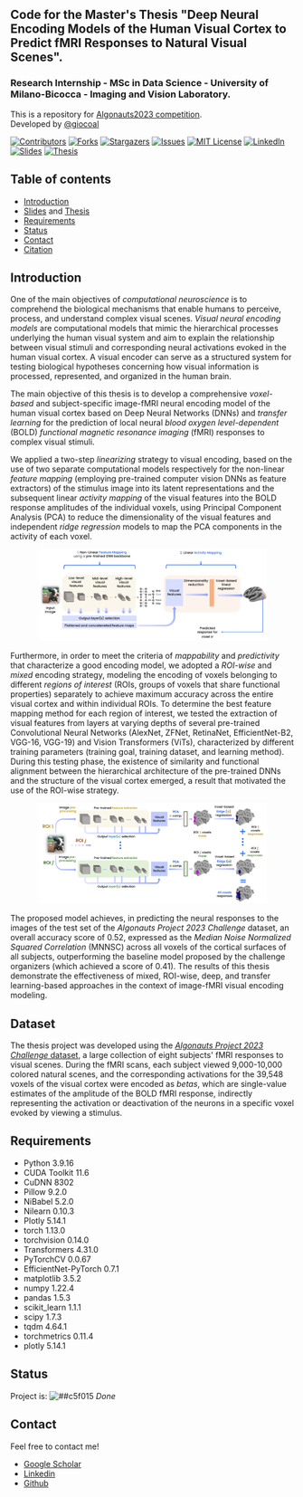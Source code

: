 ## Code for the Master's Thesis "Deep Neural Encoding Models of the Human Visual Cortex to Predict fMRI Responses to Natural Visual Scenes".
### Research Internship - MSc in Data Science - University of Milano-Bicocca - Imaging and Vision Laboratory.

This is a repository for [Algonauts2023 competition](http://algonauts.csail.mit.edu).  
Developed by [@giocoal](https://github.com/giocoal)

[![Contributors][contributors-shield]][contributors-url]
[![Forks][forks-shield]][forks-url]
[![Stargazers][stars-shield]][stars-url]
[![Issues][issues-shield]][issues-url]
[![MIT License][license-shield]][license-url]
[![LinkedIn][linkedin-shield]][linkedin-url]
[![Slides][paper-shield]][slides-url]
[![Thesis][thesis-shield]][thesis-url]

## Table of contents

* [Introduction](#introduction)
* [Slides](https://www.slideshare.net/slideshow/masters-thesis-data-science-presentation/266926165) and [Thesis](https://drive.google.com/file/d/1hf3gs0VAdlfDIobfEtqeOhS8HHD0UfpI/view?usp=sharing)
* [Requirements](#requirements)
* [Status](#status)
* [Contact](#contact)
* [Citation](#citation)
<!-- * [Usage](#usage) -->

## Introduction

One of the main objectives of *computational neuroscience* is to comprehend the biological mechanisms that enable humans to perceive, process, and understand complex visual scenes. *Visual neural encoding models* are computational models that mimic the hierarchical processes underlying the human visual system and aim to explain the relationship between visual stimuli and corresponding neural activations evoked in the human visual cortex. A visual encoder can serve as a structured system for testing biological hypotheses concerning how visual information is processed, represented, and organized in the human brain.

The main objective of this thesis is to develop a comprehensive *voxel-based* and subject-specific image-fMRI neural encoding model of the human visual cortex based on Deep Neural Networks (DNNs) and *transfer learning* for the prediction of local neural *blood oxygen level-dependent* (BOLD) *functional magnetic resonance imaging* (fMRI) responses to complex visual stimuli.

We applied a two-step *linearizing* strategy to visual encoding, based on the use of two separate computational models respectively for the non-linear *feature mapping* (employing pre-trained computer vision DNNs as feature extractors) of the stimulus image into its latent representations and the subsequent linear *activity mapping* of the visual features into the BOLD response amplitudes of the individual voxels, using Principal Component Analysis (PCA) to reduce the dimensionality of the visual features and independent *ridge regression* models to map the PCA components in the activity of each voxel. 

<p align="center">
<img src="imgs/Picture1.png" width="80%" />

</p>

Furthermore, in order to meet the criteria of *mappability* and *predictivity* that characterize a good encoding model, we adopted a *ROI-wise* and *mixed* encoding strategy, modeling the encoding of voxels belonging to different *regions of interest* (ROIs, groups of voxels that share functional properties) separately to achieve maximum accuracy across the entire visual cortex and within individual ROIs. To determine the best feature mapping method for each region of interest, we tested the extraction of visual features from layers at varying depths of several pre-trained Convolutional Neural Networks (AlexNet, ZFNet, RetinaNet, EfficientNet-B2, VGG-16, VGG-19) and Vision Transformers (ViTs), characterized by different training parameters (training goal, training dataset, and learning method). During this testing phase, the existence of similarity and functional alignment between the hierarchical architecture of the pre-trained DNNs and the structure of the visual cortex emerged, a result that motivated the use of the ROI-wise strategy.

<p align="center">
<img src="imgs/Picture2.png" width="80%" />

</p>

The proposed model achieves, in predicting the neural responses to the images of the test set of the *Algonauts Project 2023 Challenge* dataset, an overall accuracy score of 0.52, expressed as the *Median Noise Normalized Squared Correlation* (MNNSC) across all voxels of the cortical surfaces of all subjects, outperforming the baseline model proposed by the challenge organizers (which achieved a score of 0.41). The results of this thesis demonstrate the effectiveness of mixed, ROI-wise, deep, and transfer learning-based approaches in the context of image-fMRI visual encoding modeling.


## Dataset

The thesis project was developed using the [*Algonauts Project 2023 Challenge* dataset](https://docs.google.com/forms/d/e/1FAIpQLSehZkqZOUNk18uTjRTuLj7UYmRGz-OkdsU25AyO3Wm6iAb0VA/viewform), a large collection of eight subjects' fMRI responses to visual scenes. During the fMRI scans, each subject viewed 9,000-10,000 colored natural scenes, and the corresponding activations for the 39,548 voxels of the visual cortex were encoded as *betas*, which are single-value estimates of the amplitude of the BOLD fMRI response, indirectly representing the activation or deactivation of the neurons in a specific voxel evoked by viewing a stimulus.


## Requirements

- Python 3.9.16
- CUDA Toolkit 11.6
- CuDNN 8302
- Pillow 9.2.0
- NiBabel 5.2.0
- Nilearn 0.10.3
- Plotly 5.14.1
- torch 1.13.0
- torchvision 0.14.0
- Transformers 4.31.0
- PyTorchCV 0.0.67
- EfficientNet-PyTorch 0.7.1
- matplotlib 3.5.2
- numpy 1.22.4
- pandas 1.5.3
- scikit_learn 1.1.1
- scipy 1.7.3
- tqdm 4.64.1
- torchmetrics 0.11.4
- plotly 5.14.1

## Status

 Project is: ![##c5f015](https://via.placeholder.com/15/c5f015/000000?text=+)  _Done_

## Contact

Feel free to contact me!
- [Google Scholar](https://scholar.google.com/citations?user=XwyRP1wAAAAJ&hl=en&oi=sra)
- [Linkedin](https://www.linkedin.com/in/giorgio-carbone-63154219b/)
- [Github](https://github.com/giocoal)

<!-- MARKDOWN LINKS & IMAGES -->
<!-- https://www.markdownguide.org/basic-syntax/#reference-style-links -->
[contributors-shield]: https://img.shields.io/github/contributors/giocoal/algonauts2023-image-fMRI-encoding-model.svg?style=for-the-badge
[contributors-url]: https://github.com/giocoal/algonauts2023-image-fMRI-encoding-model/graphs/contributors
[forks-shield]: https://img.shields.io/github/forks/giocoal/algonauts2023-image-fMRI-encoding-model.svg?style=for-the-badge
[forks-url]: https://github.com/giocoal/algonauts2023-image-fMRI-encoding-model/network/members
[stars-shield]: https://img.shields.io/github/stars/giocoal/algonauts2023-image-fMRI-encoding-model.svg?style=for-the-badge
[stars-url]: https://github.com/giocoal/algonauts2023-image-fMRI-encoding-model/stargazers
[issues-shield]: https://img.shields.io/github/issues/giocoal/algonauts2023-image-fMRI-encoding-model.svg?style=for-the-badge
[issues-url]: https://github.com/giocoal/algonauts2023-image-fMRI-encoding-model/issues
[license-shield]: https://img.shields.io/github/license/giocoal/algonauts2023-image-fMRI-encoding-model.svg?style=for-the-badge
[license-url]: https://github.com/giocoal/algonauts2023-image-fMRI-encoding-model/blob/master/LICENSE
[linkedin-shield]: https://img.shields.io/badge/-LinkedIn-black.svg?style=for-the-badge&logo=linkedin&colorB=555
[linkedin-url]: https://www.linkedin.com/in/giorgio-carbone-63154219b/
[thesis-shield]: https://img.shields.io/badge/Read%20Thesis%20-grey?style=for-the-badge
[thesis-url]: https://drive.google.com/file/d/1hf3gs0VAdlfDIobfEtqeOhS8HHD0UfpI/view?usp=sharing
[paper-shield]: https://img.shields.io/badge/Read%20Slides%20-grey?style=for-the-badge
[slides-url]: https://www.slideshare.net/slideshow/masters-thesis-data-science-presentation/266926165
[product-screenshot]: images/screenshot.png
[Next.js]: https://img.shields.io/badge/next.js-000000?style=for-the-badge&logo=nextdotjs&logoColor=white
[Next-url]: https://nextjs.org/
[React.js]: https://img.shields.io/badge/React-20232A?style=for-the-badge&logo=react&logoColor=61DAFB
[React-url]: https://reactjs.org/
[Vue.js]: https://img.shields.io/badge/Vue.js-35495E?style=for-the-badge&logo=vuedotjs&logoColor=4FC08D
[Vue-url]: https://vuejs.org/
[Angular.io]: https://img.shields.io/badge/Angular-DD0031?style=for-the-badge&logo=angular&logoColor=white
[Angular-url]: https://angular.io/
[Svelte.dev]: https://img.shields.io/badge/Svelte-4A4A55?style=for-the-badge&logo=svelte&logoColor=FF3E00
[Svelte-url]: https://svelte.dev/
[Laravel.com]: https://img.shields.io/badge/Laravel-FF2D20?style=for-the-badge&logo=laravel&logoColor=white
[Laravel-url]: https://laravel.com
[Bootstrap.com]: https://img.shields.io/badge/Bootstrap-563D7C?style=for-the-badge&logo=bootstrap&logoColor=white
[Bootstrap-url]: https://getbootstrap.com
[JQuery.com]: https://img.shields.io/badge/jQuery-0769AD?style=for-the-badge&logo=jquery&logoColor=white
[JQuery-url]: https://jquery.com